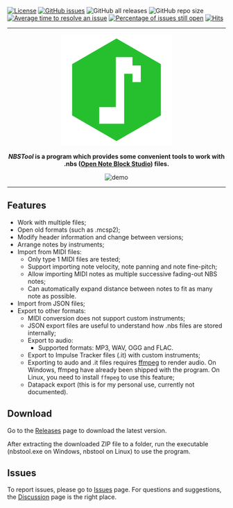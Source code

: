 
[![License](https://img.shields.io/github/license/IoeCmcomc/NBSTool "License")](https://opensource.org/licenses/MIT "License")
[![GitHub issues](https://img.shields.io/github/issues/IoeCmcomc/NBSTool)](https://github.com/IoeCmcomc/NBSTool/issues)
![GitHub all releases](https://img.shields.io/github/downloads/IoeCmcomc/NBSTool/total)
![GitHub repo size](https://img.shields.io/github/repo-size/IoeCmcomc/NBSTool)
[![Average time to resolve an issue](http://isitmaintained.com/badge/resolution/IoeCmcomc/NBSTool.svg)](http://isitmaintained.com/project/IoeCmcomc/NBSTool "Average time to resolve an issue")
[![Percentage of issues still open](http://isitmaintained.com/badge/open/IoeCmcomc/NBSTool.svg)](http://isitmaintained.com/project/IoeCmcomc/NBSTool "Percentage of issues still open")
[![Hits](https://hits.seeyoufarm.com/api/count/incr/badge.svg?url=https%3A%2F%2Fgithub.com%2FIoeCmcomc%2FNBSTool&count_bg=%2379C83D&title_bg=%23555555&icon=&icon_color=%23E7E7E7&title=hits&edge_flat=false)](https://hits.seeyoufarm.com)


------------

<div align="center">

![logo](https://raw.githubusercontent.com/IoeCmcomc/NBSTool/master/ui/256x256.png)

 ***NBSTool* is a program which provides some convenient tools to work with .nbs ([Open Note Block Studio](https://github.com/OpenNBS/OpenNoteBlockStudio "Open Note Block Studio")) files.**
 
 ![demo](https://user-images.githubusercontent.com/53734763/198820281-9e361913-d8ee-4667-9939-d21263b2f297.gif)

</div>

------------

## Features
- Work with multiple files;
- Open old formats (such as .mcsp2);
- Modify header information and change between versions;
- Arrange notes by instruments;
- Import from MIDI files:
   -   Only type 1 MIDI files are tested;
   -   Support importing note velocity, note panning and note fine-pitch;
   -   Allow importing MIDI notes as multiple successive fading-out NBS notes;
   -   Can automatically expand distance between notes to fit as many note as possible.
- Import from JSON files;
- Export to other formats:
  - MIDI conversion does not support custom instruments;
  - JSON export files are useful to understand how .nbs files are stored internally;
  - Export to audio:
    - Supported formats: MP3, WAV, OGG and FLAC.
  - Export to Impulse Tracker files (.it) with custom instruments;
  - Exporting to audo and .it files requires [ffmpeg](https://ffmpeg.org/ "ffmpeg") to render audio. On Windows, ffmpeg have already been shipped with the program. On Linux, you need to install `ffmpeg` to use this feature;
  - Datapack export (this is for my personal use, currently not documented).

## Download
Go to the [Releases](https://github.com/IoeCmcomc/NBSTool/releases/latest "Releases") page to download the latest version.

After extracting the downloaded ZIP file to a folder, run the executable (nbstool.exe on Windows, nbstool on Linux) to use the program.

## Issues
To report issues, please go to [Issues](https://github.com/IoeCmcomc/NBSTool/issues "Issues") page. For questions and suggestions, the [Discussion](https://github.com/IoeCmcomc/NBSTool/discussions "Discussion") page is the right place.
